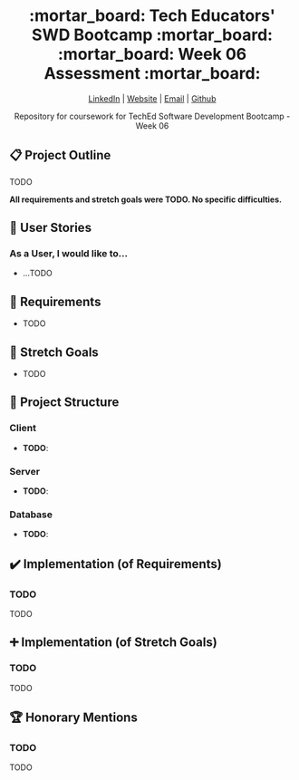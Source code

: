 <div align="center">
  <h1>:mortar_board: Tech Educators' SWD Bootcamp :mortar_board:<br/>:mortar_board: Week 06 Assessment :mortar_board:</h1>
    <p>
      <a href="http://www.LinkedIn.com/in/kevin-barr1988">LinkedIn</a> |
      <a href="http://kjb88.github.io">Website</a> |
      <a href="mailto:kevinbarr.business@gmail.com">Email</a> |
      <a href="https://github.com/KJB88">Github</a>
    </p>
  <p>
    Repository for coursework for TechEd Software Development Bootcamp - Week 06
  </p>
</div>
<section>
  <h2>📋 Project Outline</h2>
  <p>TODO</p>
  <p><b>All requirements and stretch goals were TODO. No specific difficulties.</b></p>
</section>
<section>
  <h2>🙍 User Stories</h2>
  <h3>As a User, I would like to...</h3>
  <ul>
    <li>...TODO</li>
  </ul>
</section>
<section>
<h2>👷 Requirements</h2>
  <ul>
    <li>TODO</li>
  </ul>
</section>
<section>
<h2>🥅 Stretch Goals</h2>
  <ul>
    <li>TODO</li>
  </ul>
</section>
<section>
  <h2>📁 Project Structure</h2>
  <h3>Client</h3>
  <ul>
    <li><b>TODO</b>:</li>
  </ul>
  <h3>Server</h3>
  <ul>
    <li><b>TODO</b>:</li>
  </ul>
  <h3>Database</h3>
  <ul>
    <li><b>TODO</b>:</li>
  </ul>
</section>
<section>
  <h2>✔️ Implementation (of Requirements)</h2>
    <h3>TODO</h3>
    <p>TODO</p>
</section>
<section>
  <h2>➕ Implementation (of Stretch Goals)</h2>
  <h3>TODO</h3>
  <p>
TODO
  </p>
</section>
<section>
  <h2>🏆 Honorary Mentions</h2>
  <h3>TODO</h3>
  TODO
</section>
